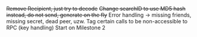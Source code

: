 ~~Remove Recipient, just try to decode~~
~~Change searchID to use MD5 hash instead, do not send, generate on the fly~~
Error handling -> missing friends, missing secret, dead peer, uzw.
Tag certain calls to be non-accessible to RPC (key handling)
Start on Milestone 2